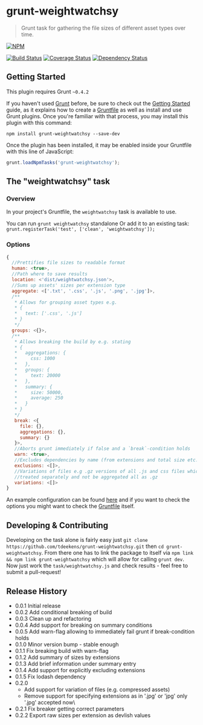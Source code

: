 # grunt-weightwatchsy

> Grunt task for gathering the file sizes of different asset types over time.

[![NPM](https://nodei.co/npm/grunt-weightwatchsy.png?mini=true)](https://nodei.co/npm/grunt-weightwatchsy/)

[![Build Status](https://travis-ci.org/tdeekens/grunt-weightwatchsy.svg?branch=master)](https://travis-ci.org/tdeekens/grunt-weightwatchsy)
[![Coverage Status](https://coveralls.io/repos/tdeekens/grunt-weightwatchsy/badge.png)](https://coveralls.io/r/tdeekens/grunt-weightwatchsy)
[![Dependency Status](https://david-dm.org/tdeekens/grunt-weightwatchsy.svg?style=flat)](https://david-dm.org/tdeekens/grunt-weightwatchsy)

## Getting Started
This plugin requires Grunt `~0.4.2`

If you haven't used [Grunt](http://gruntjs.com/) before, be sure to check out the [Getting Started](http://gruntjs.com/getting-started) guide, as it explains how to create a [Gruntfile](http://gruntjs.com/sample-gruntfile) as well as install and use Grunt plugins. Once you're familiar with that process, you may install this plugin with this command:

```shell
npm install grunt-weightwatchsy --save-dev
```

Once the plugin has been installed, it may be enabled inside your Gruntfile with this line of JavaScript:

```js
grunt.loadNpmTasks('grunt-weightwatchsy');
```

## The "weightwatchsy" task

### Overview
In your project's Gruntfile, the `weightwatchsy` task is available to use.

You can run `grunt weightwatchsy` standalone
Or add it to an existing task: `grunt.registerTask('test', ['clean', 'weightwatchsy']);`

### Options

```javascript
{
  //Prettifies file sizes to readable format
  human: <true>,
  //Path where to save results
  location: <'dist/weightwatchsy.json'>,
  //Sums up assets' sizes per extension type
  aggregate: <['.txt', '.css', '.js', '.png', '.jpg']>,
  /**
   * Allows for grouping asset types e.g.
   * {
   *   text: ['.css', '.js']
   * }
   */
  groups: <{}>,
  /**
   * Allows breaking the build by e.g. stating
   * {
   *   aggregations: {
   *     css: 1000
   *   },
   *   groups: {
   *     text: 20000
   *   },
   *   summary: {
   *     size: 50000,
   *     average: 250
   *   }
   * }
   */
   break: <{
     file: {},
     aggregations: {},
     summary: {}
   }>,
   //Aborts grunt immediately if false and a `break`-condition holds
   warn: <true>,
   //Excludes dependencies by name (from extensions and total size etc.)
   exclusions: <[]>,
   //Variations of files e.g .gz versions of all .js and css files which should be
   //treated separately and not be aggregated all as .gz
   variations: <[]>
}
```

An example configuration can be found [here](https://github.com/tdeekens/grunt-weightwatchsy/blob/master/grunt/tasks/weightwatchsy.js) and if you want to check the options you might want to check the [Gruntfile](https://github.com/tdeekens/grunt-weightwatchsy/blob/master/tasks/weightwatchsy.js#L22) itself.

## Developing & Contributing

Developing on the task alone is fairly easy just `git clone https://github.com/tdeekens/grunt-weightwatchsy.git` then `cd grunt-weightwatchsy`. From there one has to link the package to itself via `npm link && npm link grunt-weightwatchsy` which will allow for calling `grunt dev`. Now just work the `task/weightwatchsy.js` and check results - feel free to submit a pull-request!

## Release History
- 0.0.1 Initial release
- 0.0.2 Add conditional breaking of build
- 0.0.3 Clean up and refactoring
- 0.0.4 Add support for breaking on summary conditions
- 0.0.5 Add warn-flag allowing to immediately fail grunt if break-condition holds
- 0.1.0 Minor version bump - stable enough
- 0.1.1 Fix breaking build with warn-flag
- 0.1.2 Add summary of sizes by extensions
- 0.1.3 Add brief information under summary entry
- 0.1.4 Add support for explicitly excluding extensions
- 0.1.5 Fix lodash dependency
- 0.2.0
  - Add support for variation of files (e.g. compressed assets)
  - Remove support for specifying extensions as in '.jpg' or 'jpg' only '.jpg' accepted now\
- 0.2.1 Fix breaker getting correct parameters
- 0.2.2 Export raw sizes per extension as devlish values

